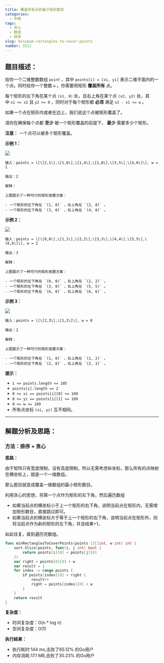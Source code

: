 ```yaml
---
title: 覆盖所有点的最少矩形数目
categories:
  - 中等
tags: 
  - 贪心
  - 数组
  - 排序
slug: minimum-rectangles-to-cover-points
number: 3111
---
```


## 题目描述：

给你一个二维整数数组 `point` ，其中 `points[i] = [xi, yi]` 表示二维平面内的一个点。同时给你一个整数 `w` 。你需要用矩形 **覆盖所有** 点。

每个矩形的左下角在某个点 `(x1, 0)` 处，且右上角在某个点 `(x2, y2)` 处，其中 `x1 <= x2` 且 `y2 >= 0` ，同时对于每个矩形都 **必须** 满足 `x2 - x1 <= w` 。

如果一个点在矩形内或者在边上，我们说这个点被矩形覆盖了。

请你在确保每个点都 **至少** 被一个矩形覆盖的前提下， **最少** 需要多少个矩形。

**注意：** 一个点可以被多个矩形覆盖。

**示例 1：**

![](/img/leetcode/3111覆盖所有点的最少矩形数目/screenshot-from-2024-03-04-20-33-05.png)

```
输入：points = \[\[2,1\],\[1,0\],\[1,4\],\[1,8\],\[3,5\],\[4,6\]\], w = 1

输出：2

解释：

上图展示了一种可行的矩形放置方案：

- 一个矩形的左下角在 `(1, 0)` ，右上角在 `(2, 8)` 。
- 一个矩形的左下角在 `(3, 0)` ，右上角在 `(4, 8)` 。
```
**示例 2：**

![](/img/leetcode/3111覆盖所有点的最少矩形数目/screenshot-from-2024-03-04-18-59-12.png)
```
输入：points = \[\[0,0\],\[1,1\],\[2,2\],\[3,3\],\[4,4\],\[5,5\],\[6,6\]\], w = 2

输出：3

解释：

上图展示了一种可行的矩形放置方案：

- 一个矩形的左下角在 `(0, 0)` ，右上角在 `(2, 2)` 。
- 一个矩形的左下角在 `(3, 0)` ，右上角在 `(5, 5)` 。
- 一个矩形的左下角在 `(6, 0)` ，右上角在 `(6, 6)` 。
```
**示例 3：**

![](/img/leetcode/3111覆盖所有点的最少矩形数目/screenshot-from-2024-03-04-20-24-03.png)
```
输入：points = \[\[2,3\],\[1,2\]\], w = 0

输出：2

解释：

上图展示了一种可行的矩形放置方案：

- 一个矩形的左下角在 `(1, 0)` ，右上角在 `(1, 2)` 。
- 一个矩形的左下角在 `(2, 0)` ，右上角在 `(2, 3)` 。
```
**提示：**

- `1 <= points.length <= 105`
- `points[i].length == 2`
- `0 <= xi == points[i][0] <= 109`
- `0 <= yi == points[i][1] <= 109`
- `0 <= w <= 109`
- 所有点坐标 `(xi, yi)` 互不相同。

---
## 解题分析及思路：

### 方法：排序 + 贪心

**思路：**

由于矩阵只有宽度限制，没有高度限制，所以无需考虑纵坐标，那么所有的点映射在横坐标上，就是一个一维数组。

那么题目就变成覆盖一维数组的最小矩形数目。

利用贪心的思想，将第一个点作为矩形的左下角，然后遍历数组

- 如果当前点的横坐标小于上一个矩形的右下角，说明当前点在矩形内，无需增加矩形数目，直接跳过即可。
- 如果当前点的横坐标大于等于上一个矩形的右下角，说明当前点在矩形外，则将当前点作为新的矩形的左下角，并且结果+1，

如此往复，直到遍历完数组。


```go
func minRectanglesToCoverPoints(points [][]int, w int) int {
	sort.Slice(points, func(i, j int) bool {
		return points[i][0] < points[j][0]
	})
	var right = points[0][0] + w
	var result = 1
	for index := range points {
		if points[index][0] > right {
			result++
			right = points[index][0] + w
		}
	}
	return result
}
```

**复杂度：**

- 时间复杂度：O(n * log n)
- 空间复杂度：O(1)

**执行结果：**

- 执行耗时:144 ms,击败了65.12% 的Go用户
- 内存消耗:17.1 MB,击败了30.23% 的Go用户
